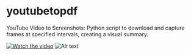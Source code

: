 # youtubetopdf
YouTube Video to Screenshots: Python script to download and capture frames at specified intervals, creating a visual summary.

[![Watch the video](https://img.youtube.com/vi/FzG4uDgje3M/0.jpg)](https://www.youtube.com/watch?v=FzG4uDgje3M)
![Alt text](URL_to_image)

